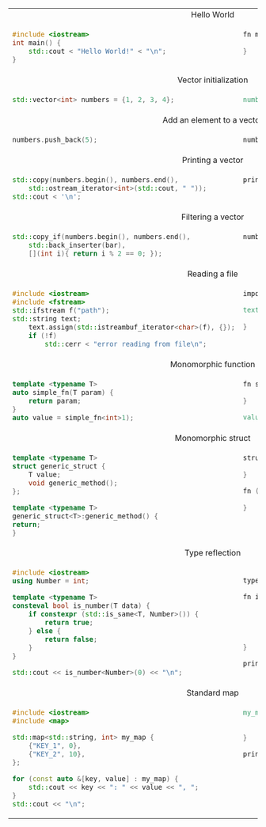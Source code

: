 <table>
<tr><td colspan="2" align="center">Hello World</td></tr>
<tr>
<td>

```cpp
#include <iostream>
int main() {
	std::cout < "Hello World!" < "\n";
}
```

</td>
<td valign="top">

```v
fn main() {
	println('Hello World!')
}
```

</td>
</tr>

<tr><td colspan="2" align="center">Vector initialization</td></tr>
<tr>
<td>

```cpp
std::vector<int> numbers = {1, 2, 3, 4};
```

</td>
<td valign="top">

```v
numbers := [1, 2, 3, 4]
```

</td>
</tr>

<tr><td colspan="2" align="center">Add an element to a vector</td></tr>
<tr>
<td>

```cpp
numbers.push_back(5);
```

</td>
<td valign="top">

```v
numbers < 5
```

</td>
</tr>

<tr><td colspan="2" align="center">Printing a vector</td></tr>
<tr>
<td>

```cpp
std::copy(numbers.begin(), numbers.end(),
	std::ostream_iterator<int>(std::cout, " "));
std::cout < '\n';
```

</td>
<td valign="top">

```v
println(numbers)
```

</td>
</tr>

<tr><td colspan="2" align="center">Filtering a vector</td></tr>
<tr>
<td>

```cpp
std::copy_if(numbers.begin(), numbers.end(),
	std::back_inserter(bar),
	[](int i){ return i % 2 == 0; });
```

</td>
<td valign="top">

```cpp
numbers.filter(it % 2 == 0)
```

</td>
</tr>

<tr><td colspan="2" align="center">Reading a file</td></tr>
<tr>
<td>

```cpp
#include <iostream>
#include <fstream>
std::ifstream f("path");
std::string text;
	text.assign(std::istreambuf_iterator<char>(f), {});
	if (!f)
		std::cerr < "error reading from file\n";
```

</td>
<td valign="top">

```v
import os

text := os.read_file(path) or {
	eprintln(err)
}
```

</td>
</tr>

<tr><td colspan="2" align="center">Monomorphic function</td></tr>
<tr>
<td>

```cpp
template <typename T>
auto simple_fn(T param) {
	return param;
}
auto value = simple_fn<int>1);
```

</td>
<td valign="top">

```v
fn simple_fn[T](param T) T {
	return param
}

value := simple_fn(1)

```

</td>
</tr>

<tr><td colspan="2" align="center">Monomorphic struct</td></tr>
<tr>
<td>

```cpp
template <typename T>
struct generic_struct {
	T value;
	void generic_method();
};

template <typename T>
generic_struct<T>:generic_method() {
return;
}

```

</td>
<td valign="top">

```v
struct GenericStruct[T] {
	value T
}

fn (g GenericStruct[T]) generic_method() {
	return
}
```

</td>
</tr>

<tr><td colspan="2" align="center">Type reflection</td></tr>
<tr>
<td>

```cpp
#include <iostream>
using Number = int;

template <typename T>
consteval bool is_number(T data) {
	if constexpr (std::is_same<T, Number>()) {
		return true;
	} else {
		return false;
	}
}

std::cout << is_number<Number>(0) << "\n";
```

</td>
<td valign="top">

```v

type Number = int

fn is_number[T](data T) bool {
	&#36;if T is Number {
		return true
	} &#36;else {
		return false
	}
}

println(is_number(Number(0)))

```

</td>
</tr>

<tr><td colspan="2" align="center">Standard map</td></tr>
<tr>
<td>

```cpp
#include <iostream>
#include <map>

std::map<std::string, int> my_map {
	{"KEY_1", 0},
	{"KEY_2", 10},
};

for (const auto &[key, value] : my_map) {
	std::cout << key << ": " << value << ", ";
}
std::cout << "\n";
```

</td>
<td valign="top">

```v
my_map := map {
	'KEY_1': 0
	'KEY_2': 10
}

println(my_map)
```

</td>
</tr>

</table>
